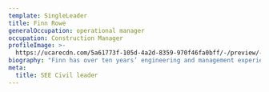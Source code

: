 ```yaml
---
template: SingleLeader
title: Finn Rowe
generalOccupation: operational manager
occupation: Construction Manager
profileImage: >-
  https://ucarecdn.com/5a61773f-105d-4a2d-8359-970f46fa0bff/-/preview/-/enhance/86/-/sharp/11/
biography: "Finn has over ten years’ engineering and management experience in the civil construction industry. During this time, he has worked on a broad range of infrastructure, mining, local government and urban projects across Queensland and New South Wales. \r\n\nSince joining SEE Civil in 2018, Finn has been an instrumental part of the team and directly involved in the successful tendering, planning and delivery of several key projects. Commencing as a Project Manager, Finn quickly progressed to Construction Manager and now forms part of the Senior Management Team reporting to the Executive General Manager – Operations. \r\n\nHis responsibilities include managing day to day operations of projects and resourcing requirements, technical input on tenders, collaboration with other SEE Civil business units and SEE Group companies and forward and strategic planning and business development."
meta:
  title: SEE Civil leader
---
```


